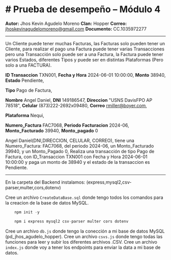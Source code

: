 # # Prueba de desempeño – Módulo 4

**Autor:** Jhos Kevin Agudelo Moreno
**Clan:** Hopper
**Correo:** [jhoskevinagudelomoreno@gmail.com](jhoskevinagudelomoreno@gmail.com)
**Documento:** CC.1035972277

---

Un Cliente puede tener muchas Facturas, las Facturas solo pueden tener un Cliente, para realizar el pago una Factura puede tener varias Transacciones pero una Transacción solo puede ser a una Factura, la Factura puede tener varios Estados, diferentes Tipos y puede ser en distintas Plataformas (Pero solo a una FACTURA).

**ID Transaccion** TXN001,
**Fecha y Hora** 2024-06-01 10:00:00,
**Monto** 38940,
**Estado** Pendiente,

**Tipo** Pago de Factura,

**Nombre** Angel Daniel,
**DNI** 149186547,
**Direccion** "USNS DavisFPO AP 78518",
**Celular** (873)222-2692x09480,
**Correo** rmiller@boyer.com,

**Plataforma** Nequi,

**Numero_Factura** FAC7068,
**Periodo Facturacion** 2024-06,
**Monto_Facturado** 39940,
**Monto_pagado** 0

Angel Daniel(DNI,DIRECCION, CELULAR, CORREO), tiene una Numero_Factura: FAC7068, del periodo 2024-06, un Monto_Facturado 39940, y un Monto_Pagado 0, Realiza una transacción de tipo Pago de Factura, con ID_Transaccion TXN001 con Fecha y Hora 2024-06-01 10:00:00 y paga un monto de 38940 y el estado de la transaccion es Pendiente.

---

En la carpeta del Backend instalamos:
(express,mysql2,csv-parser,multer,cors,dotenv)

Cree un archivo `CreateDataBase.sql` donde tengo todos los comandos para la creacion de la base de datos MySQL.

```js
    npm init -y

    npm i express mysql2 csv-parser multer cors dotenv
```

Cree un archivo `db.js` donde tengo la conección a mi base de datos MySQL (pd_jhos_agudelo_hopper).
Cree un archivo `csvs.js` donde tengo todas las funciones para leer y subir los diferentes archivos .CSV.
Cree un archivo `index.js` donde voy a tener los endpoints para enviar la data a mi base de datos.